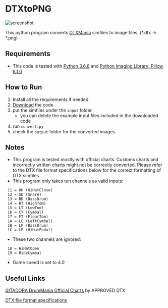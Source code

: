 # DTXtoPNG
![screenshot](https://i.imgur.com/TcsJ8Pc.png)

This python program converts [DTXMania](https://ko.osdn.net/projects/dtxmania/) simfiles to image files. (*.dtx → *.png)

## Requirements
* This code is tested with [Python 3.6.8](https://www.python.org/downloads/release/python-368/) and [Python Imaging Library: Pillow 8.1.0](https://pillow.readthedocs.io/)

## How to Run
1. Install all the requirements if needed
2. [Download](https://github.com/shian0346/DTXtoPNG/archive/main.zip) the code
3. put the simfiles under the `input` folder
    * you can delete the example input files included in the downloaded code
4. run `convert.py`
5. check the `output` folder for the converted images

## Notes
* This program is tested mostly with official charts. Customs charts and incorrectly written charts might not be correctly converted. Please refer to the DTX file format specifications below for the correct formatting of DTX simfiles.
* This program only takes ten channels as valid inputs:
```
 11 = HH (HiHatClose)
 12 = SD (Snare)
 13 = BD (BassDrum)
 14 = HT (HighTom)
 15 = LT (LowTom)
 16 = CY (Cymbal)
 17 = FT (FloorTom)
 1A = LC (LeftCymbal)
 1B = LP (BassDrum)
 1C = LP (HiHatPedal)
```
* These two channels are ignored:
```
 18 = HiHatOpen
 19 = RideCymbal
```
* Game speed is set to 4.0

## Useful Links

[GITADORA DrumMania Official Charts](https://approvedtx.blogspot.com/p/gitadora-drummania.html) by APPROVED DTX

[DTX file format specifications](https://osdn.net/projects/dtxmania/wiki/DTX%20data%20format)
